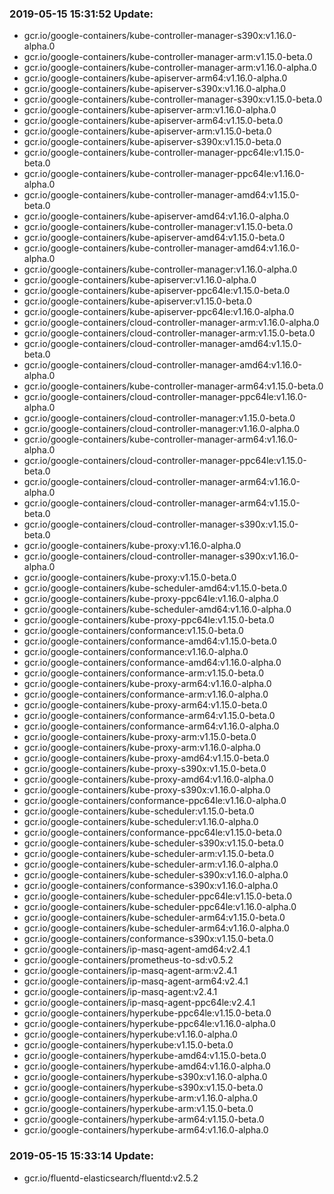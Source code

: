 ### 2019-05-15 15:31:52 Update:

- gcr.io/google-containers/kube-controller-manager-s390x:v1.16.0-alpha.0
- gcr.io/google-containers/kube-controller-manager-arm:v1.15.0-beta.0
- gcr.io/google-containers/kube-controller-manager-arm:v1.16.0-alpha.0
- gcr.io/google-containers/kube-apiserver-arm64:v1.16.0-alpha.0
- gcr.io/google-containers/kube-apiserver-s390x:v1.16.0-alpha.0
- gcr.io/google-containers/kube-controller-manager-s390x:v1.15.0-beta.0
- gcr.io/google-containers/kube-apiserver-arm:v1.16.0-alpha.0
- gcr.io/google-containers/kube-apiserver-arm64:v1.15.0-beta.0
- gcr.io/google-containers/kube-apiserver-arm:v1.15.0-beta.0
- gcr.io/google-containers/kube-apiserver-s390x:v1.15.0-beta.0
- gcr.io/google-containers/kube-controller-manager-ppc64le:v1.15.0-beta.0
- gcr.io/google-containers/kube-controller-manager-ppc64le:v1.16.0-alpha.0
- gcr.io/google-containers/kube-controller-manager-amd64:v1.15.0-beta.0
- gcr.io/google-containers/kube-apiserver-amd64:v1.16.0-alpha.0
- gcr.io/google-containers/kube-controller-manager:v1.15.0-beta.0
- gcr.io/google-containers/kube-apiserver-amd64:v1.15.0-beta.0
- gcr.io/google-containers/kube-controller-manager-amd64:v1.16.0-alpha.0
- gcr.io/google-containers/kube-controller-manager:v1.16.0-alpha.0
- gcr.io/google-containers/kube-apiserver:v1.16.0-alpha.0
- gcr.io/google-containers/kube-apiserver-ppc64le:v1.15.0-beta.0
- gcr.io/google-containers/kube-apiserver:v1.15.0-beta.0
- gcr.io/google-containers/kube-apiserver-ppc64le:v1.16.0-alpha.0
- gcr.io/google-containers/cloud-controller-manager-arm:v1.16.0-alpha.0
- gcr.io/google-containers/cloud-controller-manager-arm:v1.15.0-beta.0
- gcr.io/google-containers/cloud-controller-manager-amd64:v1.15.0-beta.0
- gcr.io/google-containers/cloud-controller-manager-amd64:v1.16.0-alpha.0
- gcr.io/google-containers/kube-controller-manager-arm64:v1.15.0-beta.0
- gcr.io/google-containers/cloud-controller-manager-ppc64le:v1.16.0-alpha.0
- gcr.io/google-containers/cloud-controller-manager:v1.15.0-beta.0
- gcr.io/google-containers/cloud-controller-manager:v1.16.0-alpha.0
- gcr.io/google-containers/kube-controller-manager-arm64:v1.16.0-alpha.0
- gcr.io/google-containers/cloud-controller-manager-ppc64le:v1.15.0-beta.0
- gcr.io/google-containers/cloud-controller-manager-arm64:v1.16.0-alpha.0
- gcr.io/google-containers/cloud-controller-manager-arm64:v1.15.0-beta.0
- gcr.io/google-containers/cloud-controller-manager-s390x:v1.15.0-beta.0
- gcr.io/google-containers/kube-proxy:v1.16.0-alpha.0
- gcr.io/google-containers/cloud-controller-manager-s390x:v1.16.0-alpha.0
- gcr.io/google-containers/kube-proxy:v1.15.0-beta.0
- gcr.io/google-containers/kube-scheduler-amd64:v1.15.0-beta.0
- gcr.io/google-containers/kube-proxy-ppc64le:v1.16.0-alpha.0
- gcr.io/google-containers/kube-scheduler-amd64:v1.16.0-alpha.0
- gcr.io/google-containers/kube-proxy-ppc64le:v1.15.0-beta.0
- gcr.io/google-containers/conformance:v1.15.0-beta.0
- gcr.io/google-containers/conformance-amd64:v1.15.0-beta.0
- gcr.io/google-containers/conformance:v1.16.0-alpha.0
- gcr.io/google-containers/conformance-amd64:v1.16.0-alpha.0
- gcr.io/google-containers/conformance-arm:v1.15.0-beta.0
- gcr.io/google-containers/kube-proxy-arm64:v1.16.0-alpha.0
- gcr.io/google-containers/conformance-arm:v1.16.0-alpha.0
- gcr.io/google-containers/kube-proxy-arm64:v1.15.0-beta.0
- gcr.io/google-containers/conformance-arm64:v1.15.0-beta.0
- gcr.io/google-containers/conformance-arm64:v1.16.0-alpha.0
- gcr.io/google-containers/kube-proxy-arm:v1.15.0-beta.0
- gcr.io/google-containers/kube-proxy-arm:v1.16.0-alpha.0
- gcr.io/google-containers/kube-proxy-amd64:v1.15.0-beta.0
- gcr.io/google-containers/kube-proxy-s390x:v1.15.0-beta.0
- gcr.io/google-containers/kube-proxy-amd64:v1.16.0-alpha.0
- gcr.io/google-containers/kube-proxy-s390x:v1.16.0-alpha.0
- gcr.io/google-containers/conformance-ppc64le:v1.16.0-alpha.0
- gcr.io/google-containers/kube-scheduler:v1.15.0-beta.0
- gcr.io/google-containers/kube-scheduler:v1.16.0-alpha.0
- gcr.io/google-containers/conformance-ppc64le:v1.15.0-beta.0
- gcr.io/google-containers/kube-scheduler-s390x:v1.15.0-beta.0
- gcr.io/google-containers/kube-scheduler-arm:v1.15.0-beta.0
- gcr.io/google-containers/kube-scheduler-arm:v1.16.0-alpha.0
- gcr.io/google-containers/kube-scheduler-s390x:v1.16.0-alpha.0
- gcr.io/google-containers/conformance-s390x:v1.16.0-alpha.0
- gcr.io/google-containers/kube-scheduler-ppc64le:v1.15.0-beta.0
- gcr.io/google-containers/kube-scheduler-ppc64le:v1.16.0-alpha.0
- gcr.io/google-containers/kube-scheduler-arm64:v1.15.0-beta.0
- gcr.io/google-containers/kube-scheduler-arm64:v1.16.0-alpha.0
- gcr.io/google-containers/conformance-s390x:v1.15.0-beta.0
- gcr.io/google-containers/ip-masq-agent-amd64:v2.4.1
- gcr.io/google-containers/prometheus-to-sd:v0.5.2
- gcr.io/google-containers/ip-masq-agent-arm:v2.4.1
- gcr.io/google-containers/ip-masq-agent-arm64:v2.4.1
- gcr.io/google-containers/ip-masq-agent:v2.4.1
- gcr.io/google-containers/ip-masq-agent-ppc64le:v2.4.1
- gcr.io/google-containers/hyperkube-ppc64le:v1.15.0-beta.0
- gcr.io/google-containers/hyperkube-ppc64le:v1.16.0-alpha.0
- gcr.io/google-containers/hyperkube:v1.16.0-alpha.0
- gcr.io/google-containers/hyperkube:v1.15.0-beta.0
- gcr.io/google-containers/hyperkube-amd64:v1.15.0-beta.0
- gcr.io/google-containers/hyperkube-amd64:v1.16.0-alpha.0
- gcr.io/google-containers/hyperkube-s390x:v1.16.0-alpha.0
- gcr.io/google-containers/hyperkube-s390x:v1.15.0-beta.0
- gcr.io/google-containers/hyperkube-arm:v1.16.0-alpha.0
- gcr.io/google-containers/hyperkube-arm:v1.15.0-beta.0
- gcr.io/google-containers/hyperkube-arm64:v1.15.0-beta.0
- gcr.io/google-containers/hyperkube-arm64:v1.16.0-alpha.0
### 2019-05-15 15:33:14 Update:

- gcr.io/fluentd-elasticsearch/fluentd:v2.5.2
